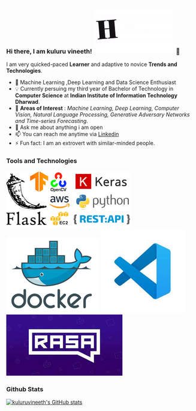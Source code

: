 ### Hi there, I am kuluru vineeth! ![hi](https://github.com/kuluruvineeth/kuluruvineeth/blob/main/hi.gif)👋

I am very quicked-paced **Learner** and adaptive to novice **Trends and Technologies**.

- 🔭 Machine Learning ,Deep Learning and Data Science Enthusiast
- 💡 Currently persuing my third year of Bachelor of Technology in **Computer Science** at **Indian Institute of Information Technology Dharwad**.
- 🌈 **Areas of Interest** : *Machine Learning, Deep Learning, Computer Vision, Natural Language Processing, Generative Adversary Networks and Time-series Forecasting*.
- 💬 Ask me about anything i am open  
- 📫 You can reach me anytime via [Linkedin](www.linkedin.com/in/kuluruvineeth)
- ⚡ Fun fact: I am an extrovert with similar-minded people.

### Tools and Technologies
![](https://github.com/kuluruvineeth/kuluruvineeth/blob/main/toolsandtechnologies.png) ![](https://github.com/kuluruvineeth/kuluruvineeth/blob/main/docker.png) ![](https://github.com/kuluruvineeth/kuluruvineeth/blob/main/vs.jpeg) ![](https://github.com/kuluruvineeth/kuluruvineeth/blob/main/Rasa.jpeg)

### Github Stats
[![kuluruvineeth's GitHub stats](https://github-readme-stats.vercel.app/api?username=kuluruvineeth&show_icons=true&theme=radical)](https://github.com/anuraghazra/github-readme-stats)


<!--
**kuluruvineeth/kuluruvineeth** is a ✨ _special_ ✨ repository because its `README.md` (this file) appears on your GitHub profile.

Here are some ideas to get you started:

- 🔭 
- 🌱 I’m currently learning ...
- 👯 I’m looking to collaborate on ...
- 🤔 I’m looking for help with ...
- 💬 Ask me about ...
- 📫 How to reach me: ...
- 😄 Pronouns: ...
- ⚡ Fun fact: ...
-->
